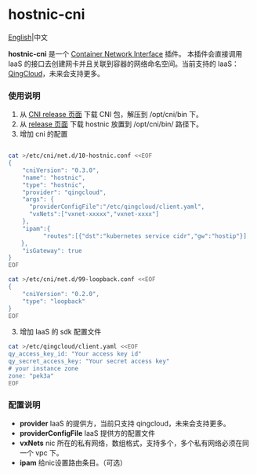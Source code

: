 # hostnic-cni

[English](README.md)|中文

**hostnic-cni** 是一个 [Container Network Interface](https://github.com/containernetworking/cni) 插件。 本插件会直接调用 IaaS 的接口去创建网卡并且关联到容器的网络命名空间。当前支持的 IaaS：[QingCloud](http://qingcloud.com)，未来会支持更多。

### 使用说明

1. 从 [CNI release 页面](https://github.com/containernetworking/cni/releases)  下载 CNI 包，解压到 /opt/cni/bin 下。
2. 从 [release 页面](https://github.com/yunify/hostnic-cni/releases) 下载 hostnic 放置到 /opt/cni/bin/ 路径下。
3. 增加 cni 的配置

```bash

cat >/etc/cni/net.d/10-hostnic.conf <<EOF
{
    "cniVersion": "0.3.0",
    "name": "hostnic",
    "type": "hostnic",
    "provider": "qingcloud",
    "args": {
      "providerConfigFile":"/etc/qingcloud/client.yaml",
      "vxNets":["vxnet-xxxxx","vxnet-xxxx"]
    },    
    "ipam":{
          "routes":[{"dst":"kubernetes service cidr","gw":"hostip"}]
  　},
    "isGateway": true
}
EOF

cat >/etc/cni/net.d/99-loopback.conf <<EOF
{
	"cniVersion": "0.2.0",
	"type": "loopback"
}
EOF
```
3. 增加 IaaS 的 sdk 配置文件

```bash
cat >/etc/qingcloud/client.yaml <<EOF
qy_access_key_id: "Your access key id"
qy_secret_access_key: "Your secret access key"
# your instance zone
zone: "pek3a"
EOF
```
### 配置说明
* **provider** IaaS 的提供方，当前只支持 qingcloud，未来会支持更多。
* **providerConfigFile** IaaS 提供方的配置文件
* **vxNets** nic 所在的私有网络，数组格式，支持多个，多个私有网络必须在同一个 vpc 下。
* **ipam** 给nic设置路由条目。（可选）

